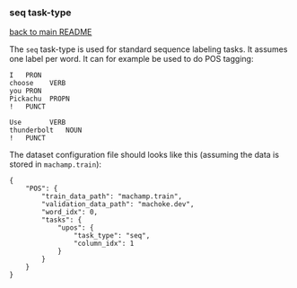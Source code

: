 ### seq task-type
[back to main README](../README.md)

The `seq` task-type is used for standard sequence labeling tasks. It assumes one
label per word. It can for example be used to do POS tagging:

```
I   PRON
choose    VERB
you PRON
Pickachu  PROPN
!   PUNCT

Use       VERB
thunderbolt   NOUN
!   PUNCT
```

The dataset configuration file should looks like this (assuming the data is stored in `machamp.train`):

```
{
    "POS": {
        "train_data_path": "machamp.train",
        "validation_data_path": "machoke.dev",
        "word_idx": 0,
        "tasks": {
            "upos": {
                "task_type": "seq",
                "column_idx": 1
            }
        }
    }
}
```



